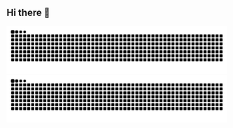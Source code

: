 ## Hi there 👋

![GitHub Snake Light](https://raw.githubusercontent.com/Leon-Paing/Leon-Paing/output/github-contribution-grid-snake.svg#gh-light-mode-only)
![GitHub Snake Dark](https://raw.githubusercontent.com/Leon-Paing/Leon-Paing/output/github-contribution-grid-snake-dark.svg#gh-dark-mode-only)
